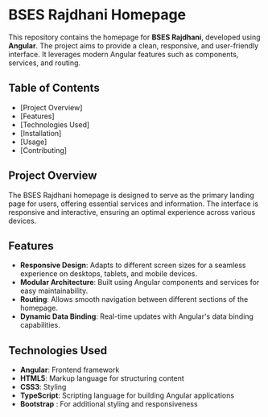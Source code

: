 # BSES Rajdhani Homepage

This repository contains the homepage for **BSES Rajdhani**, developed using **Angular**. The project aims to provide a clean, responsive, and user-friendly interface. It leverages modern Angular features such as components, services, and routing.

## Table of Contents
- [Project Overview]
- [Features]
- [Technologies Used]
- [Installation]
- [Usage]
- [Contributing]
  

## Project Overview
The BSES Rajdhani homepage is designed to serve as the primary landing page for users, offering essential services and information. The interface is responsive and interactive, ensuring an optimal experience across various devices.

## Features
- **Responsive Design**: Adapts to different screen sizes for a seamless experience on desktops, tablets, and mobile devices.
- **Modular Architecture**: Built using Angular components and services for easy maintainability.
- **Routing**: Allows smooth navigation between different sections of the homepage.
- **Dynamic Data Binding**: Real-time updates with Angular's data binding capabilities.

## Technologies Used
- **Angular**: Frontend framework
- **HTML5**: Markup language for structuring content
- **CSS3**: Styling
- **TypeScript**: Scripting language for building Angular applications
- **Bootstrap** : For additional styling and responsiveness
